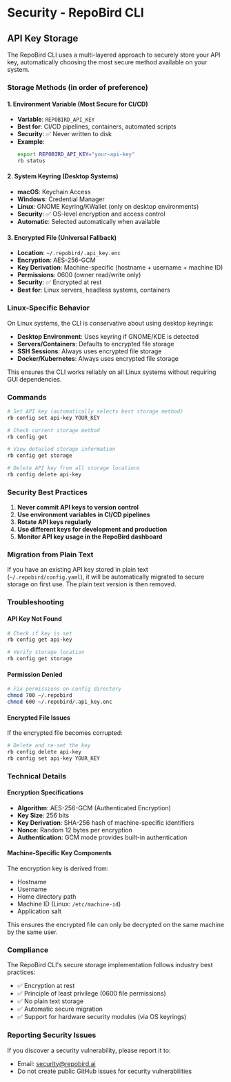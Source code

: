 # Security - RepoBird CLI

## API Key Storage

The RepoBird CLI uses a multi-layered approach to securely store your API key, automatically choosing the most secure method available on your system.

### Storage Methods (in order of preference)

#### 1. Environment Variable (Most Secure for CI/CD)
- **Variable**: `REPOBIRD_API_KEY`
- **Best for**: CI/CD pipelines, containers, automated scripts
- **Security**: ✅ Never written to disk
- **Example**:
  ```bash
  export REPOBIRD_API_KEY="your-api-key"
  rb status
  ```

#### 2. System Keyring (Desktop Systems)
- **macOS**: Keychain Access
- **Windows**: Credential Manager  
- **Linux**: GNOME Keyring/KWallet (only on desktop environments)
- **Security**: ✅ OS-level encryption and access control
- **Automatic**: Selected automatically when available

#### 3. Encrypted File (Universal Fallback)
- **Location**: `~/.repobird/.api_key.enc`
- **Encryption**: AES-256-GCM
- **Key Derivation**: Machine-specific (hostname + username + machine ID)
- **Permissions**: 0600 (owner read/write only)
- **Security**: ✅ Encrypted at rest
- **Best for**: Linux servers, headless systems, containers

### Linux-Specific Behavior

On Linux systems, the CLI is conservative about using desktop keyrings:
- **Desktop Environment**: Uses keyring if GNOME/KDE is detected
- **Servers/Containers**: Defaults to encrypted file storage
- **SSH Sessions**: Always uses encrypted file storage
- **Docker/Kubernetes**: Always uses encrypted file storage

This ensures the CLI works reliably on all Linux systems without requiring GUI dependencies.

### Commands

```bash
# Set API key (automatically selects best storage method)
rb config set api-key YOUR_KEY

# Check current storage method
rb config get

# View detailed storage information
rb config get storage

# Delete API key from all storage locations
rb config delete api-key
```

### Security Best Practices

1. **Never commit API keys to version control**
2. **Use environment variables in CI/CD pipelines**
3. **Rotate API keys regularly**
4. **Use different keys for development and production**
5. **Monitor API key usage in the RepoBird dashboard**

### Migration from Plain Text

If you have an existing API key stored in plain text (`~/.repobird/config.yaml`), it will be automatically migrated to secure storage on first use. The plain text version is then removed.

### Troubleshooting

#### API Key Not Found
```bash
# Check if key is set
rb config get api-key

# Verify storage location
rb config get storage
```

#### Permission Denied
```bash
# Fix permissions on config directory
chmod 700 ~/.repobird
chmod 600 ~/.repobird/.api_key.enc
```

#### Encrypted File Issues
If the encrypted file becomes corrupted:
```bash
# Delete and re-set the key
rb config delete api-key
rb config set api-key YOUR_KEY
```

### Technical Details

#### Encryption Specifications
- **Algorithm**: AES-256-GCM (Authenticated Encryption)
- **Key Size**: 256 bits
- **Key Derivation**: SHA-256 hash of machine-specific identifiers
- **Nonce**: Random 12 bytes per encryption
- **Authentication**: GCM mode provides built-in authentication

#### Machine-Specific Key Components
The encryption key is derived from:
- Hostname
- Username
- Home directory path
- Machine ID (Linux: `/etc/machine-id`)
- Application salt

This ensures the encrypted file can only be decrypted on the same machine by the same user.

### Compliance

The RepoBird CLI's secure storage implementation follows industry best practices:
- ✅ Encryption at rest
- ✅ Principle of least privilege (0600 file permissions)
- ✅ No plain text storage
- ✅ Automatic secure migration
- ✅ Support for hardware security modules (via OS keyrings)

### Reporting Security Issues

If you discover a security vulnerability, please report it to:
- Email: security@repobird.ai
- Do not create public GitHub issues for security vulnerabilities